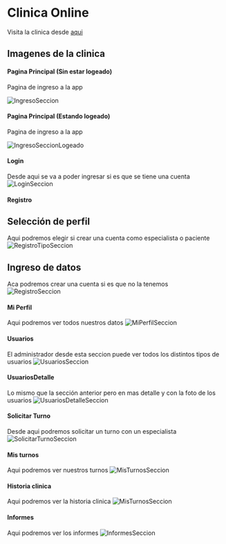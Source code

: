 # Clinica Online
Visita la clinica desde [aqui](https://falcioni-clinica-online.herokuapp.com)

## Imagenes de la clinica

#### Pagina Principal (Sin estar logeado)
Pagina de ingreso a la app

![IngresoSeccion](./src/assets/clinicaFotos/home.png?raw=true)

#### Pagina Principal (Estando logeado)
Pagina de ingreso a la app

![IngresoSeccionLogeado](./src/assets/clinicaFotos/homelogeado.png?raw=true)

#### Login
Desde aqui se va a poder ingresar si es que se tiene una cuenta  
![LoginSeccion](./src/assets/clinicaFotos/login.png?raw=true)

#### Registro

## Selección de perfil
Aqui podremos elegir si crear una cuenta como especialista o paciente
![RegistroTipoSeccion](./src/assets/clinicaFotos/registroElegir.png?raw=true)

## Ingreso de datos
Aca podremos crear una cuenta si es que no la tenemos  
![RegistroSeccion](./src/assets/clinicaFotos/registro.png?raw=true)

#### Mi Perfil
Aqui podremos ver todos nuestros datos
![MiPerfilSeccion](./src/assets/clinicaFotos/miperfil.png?raw=true)

#### Usuarios
El administrador desde esta seccion puede ver todos los distintos tipos de usuarios
![UsuariosSeccion](./src/assets/clinicaFotos/usuarios.png?raw=true)

#### UsuariosDetalle
Lo mismo que la sección anterior pero en mas detalle y con la foto de los usuarios
![UsuariosDetalleSeccion](./src/assets/clinicaFotos/usuariosDetalle.png?raw=true)


#### Solicitar Turno
Desde aqui podremos solicitar un turno con un especialista
![SolicitarTurnoSeccion](./src/assets/clinicaFotos/solicitarTurno.png?raw=true)

#### Mis turnos
Aqui podremos ver nuestros turnos
![MisTurnosSeccion](./src/assets/clinicaFotos/misTurnos.png?raw=true)

#### Historia clinica
Aqui podremos ver la historia clinica
![MisTurnosSeccion](./src/assets/clinicaFotos/misTurnos.png?raw=true)

#### Informes
Aqui podremos ver los informes
![InformesSeccion](./src/assets/clinicaFotos/graficos.png?raw=true)

